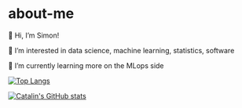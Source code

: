 # about-me


👋 Hi, I’m Simon!

👀 I’m interested in data science, machine learning, statistics, software

🌱 I’m currently learning more on the MLops side

[![Top Langs](https://github-readme-stats.vercel.app/api/top-langs/?username=simonprudhomme&hide=java,html,css&theme=dracula)](https://github.com/anuraghazra/github-readme-stats)

[![Catalin's GitHub stats](https://github-readme-stats.vercel.app/api?username=simonprudhomme&theme=dracula)](https://github.com/anuraghazra/github-readme-stats)
